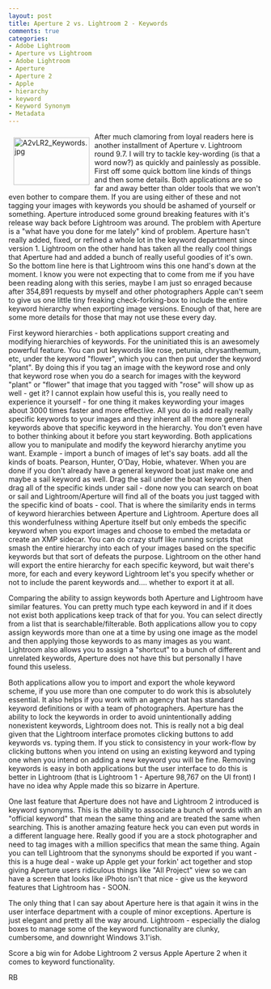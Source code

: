 ```yaml
---
layout: post
title: Aperture 2 vs. Lightroom 2 - Keywords
comments: true
categories:
- Adobe Lightroom
- Aperture vs Lightroom
- Adobe Lightroom
- Aperture
- Aperture 2
- Apple
- hierarchy
- keyword
- Keyword Synonym
- Metadata
---
```

<a href="/wp-content/uploads/2008/A2vLR2_Keywords.jpg"><img title="A2vLR2_Keywords.jpg" src="/wp-content/uploads/2008/.thumbs/.A2vLR2_Keywords.jpg" border="0" alt="A2vLR2_Keywords.jpg" hspace="10" vspace="10" width="150" height="94" align="left" /></a>After much clamoring from loyal readers here is another installment of Aperture v. Lightroom round 9.7. I will try to tackle key-wording (is that a word now?) as quickly and painlessly as possible. First off some quick bottom line kinds of things and then some details. Both applications are so far and away better than older tools that we won't even bother to compare them. If you are using either of these and not tagging your images with keywords you should be ashamed of yourself or something. Aperture introduced some ground breaking features with it's release way back before Lightroom was around. <!--more-->The problem with Aperture is a "what have you done for me lately" kind of problem. Aperture hasn't really added, fixed, or refined a whole lot in the keyword department since version 1. Lightroom on the other hand has taken all the really cool things that Aperture had and added a bunch of really useful goodies of it's own. So the bottom line here is that Lightroom wins this one hand's down at the moment. I know you were not expecting that to come from me if you have been reading along with this series, maybe I am just so enraged because after 354,891 requests by myself and other photographers Apple can't seem to give us one little tiny freaking check-forking-box to include the entire keyword hierarchy when exporting image versions. Enough of that, here are some more details for those that may not use these every day.

First keyword hierarchies - both applications support creating and modifying hierarchies of keywords. For the uninitiated this is an awesomely powerful feature. You can put keywords like rose, petunia, chrysanthemum, etc, under the keyword "flower", which you can then put under the keyword "plant". By doing this if you tag an image with the keyword rose and only that keyword rose when you do a search for images with the keyword "plant" or "flower" that image that you tagged with "rose" will show up as well - get it? I cannot explain how useful this is, you really need to experience it yourself - for one thing it makes keywording your images about 3000 times faster and more effective. All you do is add really really specific keywords to your images and they inherent all the more general keywords above that specific keyword in the hierarchy. You don't even have to bother thinking about it before you start keywording. Both applications allow you to manipulate and modify the keyword hierarchy anytime you want. Example - import a bunch of images of let's say boats. add all the kinds of boats. Pearson, Hunter, O'Day, Hobie, whatever. When you are done if you don't already have a general keyword boat just make one and maybe a sail keyword as well. Drag the sail under the boat keyword, then drag all of the specific kinds under sail - done now you can search on boat or sail and Lightroom/Aperture will find all of the boats you just tagged with the specific kind of boats - cool. That is where the similarity ends in terms of keyword hierarchies between Aperture and Lightroom. Aperture does all this wonderfulness withing Aperture itself but only embeds the specific keyword when you export images and choose to embed the metadata or create an XMP sidecar. You can do crazy stuff like running scripts that smash the entire hierarchy into each of your images based on the specific keywords but that sort of defeats the purpose. Lightroom on the other hand will export the entire hierarchy for each specific keyword, but wait there's more, for each and every keyword Lightroom let's you specify whether or not to include the parent keywords and.... whether to export it at all.

Comparing the ability to assign keywords both Aperture and Lightroom have similar features. You can pretty much type each keyword in and if it does not exist both applications keep track of that for you. You can select directly from a list that is searchable/filterable. Both applications allow you to copy assign keywords more than one at a time by using one image as the model and then applying those keywords to as many images as you want. Lightroom also allows you to assign a "shortcut" to a bunch of different and unrelated keywords, Aperture does not have this but personally I have found this useless.

Both applications allow you to import and export the whole keyword scheme, if you use more than one computer to do work this is absolutely essential. It also helps if you work with an agency that has standard keyword definitions or with a team of photographers. Aperture has the ability to lock the keywords in order to avoid unintentionally adding nonexistent keywords, Lightroom does not. This is really not a big deal given that the Lightroom interface promotes clicking buttons to add keywords vs. typing them. If you stick to consistency in your work-flow by clicking buttons when you intend on using an existing keyword and typing one when you intend on adding a new keyword you will be fine. Removing keywords is easy in both applications but the user interface to do this is better in Lightroom (that is Lightroom 1 - Aperture 98,767 on the UI front) I have no idea why Apple made this so bizarre in Aperture.

One last feature that Aperture does not have and Lightroom 2 introduced is keyword synonyms. This is the ability to associate a bunch of words with an "official keyword" that mean the same thing and are treated the same when searching. This is another amazing feature heck you can even put words in a different language here. Really good if you are a stock photographer and need to tag images with a million specifics that mean the same thing. Again you can tell Lightroom that the synonyms should be exported if you want - this is a huge deal - wake up Apple get your forkin' act together and stop giving Aperture users ridiculous things like "All Project" view so we can have a screen that looks like iPhoto isn't that nice - give us the keyword features that Lightroom has - SOON.

The only thing that I can say about Aperture here is that again it wins in the user interface department with a couple of minor exceptions. Aperture is just elegant and pretty all the way around. Lightroom - especially the dialog boxes to manage some of the keyword functionality are clunky, cumbersome, and downright Windows 3.1'ish.

Score a big win for Adobe Lightroom 2 versus Apple Aperture 2 when it comes to keyword functionality.

RB